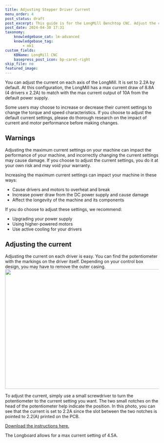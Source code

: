 ```yaml
---
title: Adjusting Stepper Driver Current
menu_order: 4
post_status: draft
post_excerpt: This guide is for the LongMill Benchtop CNC. Adjust the current going to the motors on the Longboard control board, through the potentiometers on the drivers.
post_date: 2024-04-30 17:31
taxonomy:
    knowledgebase_cat: lm-advanced
    knowledgebase_tag:
        - mk1
custom_fields:
    KBName: LongMill CNC
    basepress_post_icon: bp-caret-right
skip_file: no
featured_image: 
---
```

You can adjust the current on each axis of the LongMill. It is set to 2.2A by default. At this configuration, the LongMill has a max current draw of 8.8A (4 drivers x 2.2A) to match with the max current output of 10A from the default power supply.

Some users may choose to increase or decrease their current settings to change the torque and speed characteristics. If you choose to adjust the default current settings, please do thorough research on the impact of current and motor performance before making changes.
<h2>Warnings</h2>
Adjusting the maximum current settings on your machine can impact the performance of your machine, and incorrectly changing the current settings may cause damage. If you choose to adjust the current settings, you do it at your own risk and may void your warranty.

Increasing the maximum current settings can impact your machine in these ways:
<ul>
 	<li>Cause drivers and motors to overheat and break</li>
 	<li>Increase power draw from the DC power supply and cause damage</li>
 	<li>Affect the longevity of the machine and its components</li>
</ul>
If you do choose to adjust these settings, we recommend:
<ul>
 	<li>Upgrading your power supply</li>
 	<li>Using higher-powered motors</li>
 	<li>Use active cooling for your drivers</li>
</ul>
<h2>Adjusting the current</h2>
Adjusting the current on each driver is easy. You can find the potentiometer with the markings on the driver itself. Depending on your control box design, you may have to remove the outer casing.

<img class="size-medium wp-image-903 aligncenter" src="https://resources.sienci.com/wp-content/uploads/2021/05/circle-eigth-microstep-850x393.jpg" alt="" width="850" height="393" />

To adjust the current, simply use a small screwdriver to turn the potentiometer to the current setting you want. The two small notches on the head of the potentiometer help indicate the position. In this photo, you can see that the current is set to 2.2A since the slot between the two notches is pointed to 2.2(A) printed on the PCB.

<a href="https://resources.sienci.com/wp-content/uploads/2022/03/Stepper-Driver-Current-Adjustment.pdf" target="_blank" rel="noopener">Download the instructions here.</a>

The Longboard allows for a max current setting of 4.5A.
